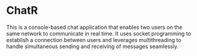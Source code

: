 # ChatR
This is a console-based chat application that enables two users on the same network to communicate in real time. It uses socket programming to establish a connection between users and leverages multithreading to handle simultaneous sending and receiving of messages seamlessly.
